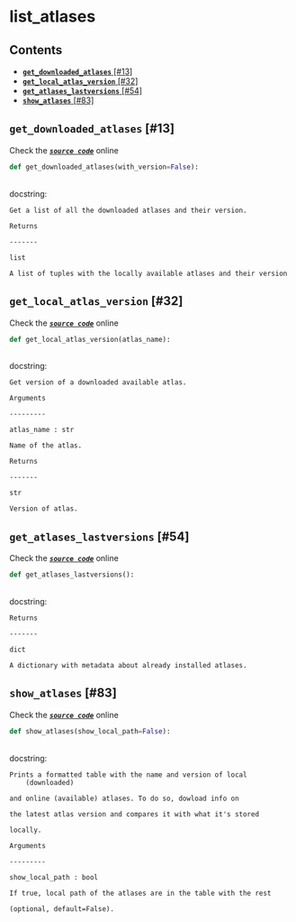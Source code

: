 # list\_atlases

## Contents

* [**`get_downloaded_atlases`** \[\#13\]](list_atlases.md#get_downloaded_atlases-13)
* [**`get_local_atlas_version`** \[\#32\]](list_atlases.md#get_local_atlas_version-32)
* [**`get_atlases_lastversions`** \[\#54\]](list_atlases.md#get_atlases_lastversions-54)
* [**`show_atlases`** \[\#83\]](list_atlases.md#show_atlases-83)

## **`get_downloaded_atlases`** \[\#13\]

Check the [_**`source code`**_](https://github.com/brainglobe/bg-atlasapi/blob/master/bg_atlasapi/list_atlases.py#L13) online

```python
def get_downloaded_atlases(with_version=False):
```

   
docstring:

```text
Get a list of all the downloaded atlases and their version.

Returns

-------

list

A list of tuples with the locally available atlases and their version
```

## **`get_local_atlas_version`** \[\#32\]

Check the [_**`source code`**_](https://github.com/brainglobe/bg-atlasapi/blob/master/bg_atlasapi/list_atlases.py#L32) online

```python
def get_local_atlas_version(atlas_name):
```

   
docstring:

```text
Get version of a downloaded available atlas.

Arguments

---------

atlas_name : str

Name of the atlas.

Returns

-------

str

Version of atlas.
```

## **`get_atlases_lastversions`** \[\#54\]

Check the [_**`source code`**_](https://github.com/brainglobe/bg-atlasapi/blob/master/bg_atlasapi/list_atlases.py#L54) online

```python
def get_atlases_lastversions():
```

   
docstring:

```text
Returns

-------

dict

A dictionary with metadata about already installed atlases.
```

## **`show_atlases`** \[\#83\]

Check the [_**`source code`**_](https://github.com/brainglobe/bg-atlasapi/blob/master/bg_atlasapi/list_atlases.py#L83) online

```python
def show_atlases(show_local_path=False):
```

   
docstring:

```text
Prints a formatted table with the name and version of local
    (downloaded)

and online (available) atlases. To do so, dowload info on

the latest atlas version and compares it with what it's stored

locally.

Arguments

---------

show_local_path : bool

If true, local path of the atlases are in the table with the rest

(optional, default=False).
```

